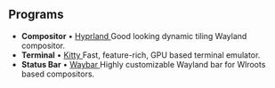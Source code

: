 ## Programs
* **Compositor** • [Hyprland ](https://github.com/hyprwm/Hyprland) Good looking dynamic tiling Wayland compositor.
* **Terminal** • [Kitty ](https://github.com/kovidgoyal/kitty) Fast, feature-rich, GPU based terminal emulator.
* **Status Bar** • [Waybar ](https://github.com/Alexays/Waybar) Highly customizable Wayland bar for Wlroots based compositors.

